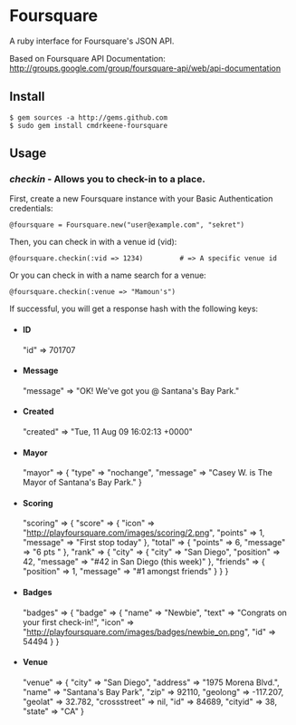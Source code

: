 Foursquare
==========

A ruby interface for Foursquare's JSON API.

Based on Foursquare API Documentation:
http://groups.google.com/group/foursquare-api/web/api-documentation

Install
-------

    $ gem sources -a http://gems.github.com
    $ sudo gem install cmdrkeene-foursquare

Usage
-----

### _checkin_ - Allows you to check-in to a place.

First, create a new Foursquare instance with your Basic Authentication
credentials:

    @foursquare = Foursquare.new("user@example.com", "sekret")

Then, you can check in with a venue id (vid):

    @foursquare.checkin(:vid => 1234)         # => A specific venue id
    
Or you can check in with a name search for a venue:

    @foursquare.checkin(:venue => "Mamoun's")

If successful, you will get a response hash with the following keys:

*    #### ID

        "id" => 701707

*    #### Message

        "message" => "OK! We've got you @ Santana's Bay Park."

*    #### Created

        "created" => "Tue, 11 Aug 09 16:02:13 +0000"


*    #### Mayor

        "mayor" => {
          "type"    => "nochange",
          "message" => "Casey W. is The Mayor of Santana's Bay Park."
        }

*    #### Scoring

        "scoring" => {
          "score" => {
            "icon"    => "http://playfoursquare.com/images/scoring/2.png",
            "points"  => 1,
            "message" => "First stop today"
          },
          "total" => {
            "points"  => 6,
            "message" => "6 pts "
          },
          "rank" => {
            "city" => {
              "city"      => "San Diego",
              "position"  => 42,
              "message"   => "#42 in San Diego (this week)"
            },
            "friends" => {
              "position"  => 1,
              "message"   => "#1 amongst friends"
            }
          }
        }

*    #### Badges

        "badges" => {
          "badge" => {
            "name"  => "Newbie",
            "text"  => "Congrats on your first check-in!",
            "icon"  => "http://playfoursquare.com/images/badges/newbie_on.png",
            "id"    => 54494
          }
        }

*    #### Venue
    
        "venue" => {
          "city"        => "San Diego",
          "address"     => "1975 Morena Blvd.",
          "name"        => "Santana's Bay Park",
          "zip"         => 92110, 
          "geolong"     => -117.207,
          "geolat"      => 32.782, 
          "crossstreet" => nil,
          "id"          => 84689,
          "cityid"      => 38,
          "state"       => "CA"
        }